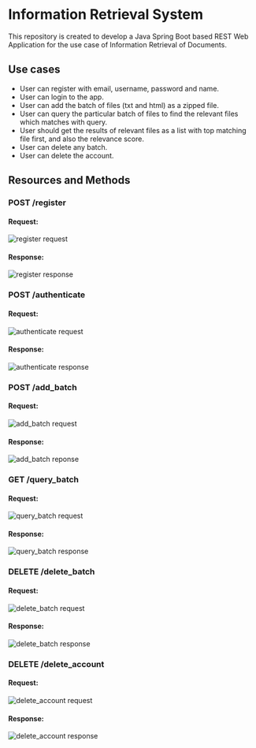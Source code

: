 # Information Retrieval System
This repository is created to develop a Java Spring Boot based REST Web Application for the use case of Information Retrieval of Documents.

## Use cases
* User can register with email, username, password and name.
* User can login to the app.
* User can add the batch of files (txt and html) as a zipped file.
* User can query the particular batch of files to find the relevant files which matches with query.
* User should get the results of relevant files as a list with top matching file first, and also the relevance score.
* User can delete any batch.
* User can delete the account.

## Resources and Methods

### POST /register
#### Request:
![register request](https://user-images.githubusercontent.com/56929164/138592023-6d238373-c210-4214-8519-e4e0d9bff1a4.PNG)
     
#### Response:
![register response](https://user-images.githubusercontent.com/56929164/138592052-30a4243c-2592-44a4-a0e5-f359150e8255.PNG)

### POST /authenticate
#### Request:
![authenticate request](https://user-images.githubusercontent.com/56929164/138592165-0a1a7aa0-67d5-43a8-bba5-f5936a2b6949.PNG)


#### Response:
![authenticate response](https://user-images.githubusercontent.com/56929164/138592174-0795b629-b584-4614-9c01-985fd8496d7f.PNG)


### POST /add_batch
#### Request:
![add_batch request](https://user-images.githubusercontent.com/56929164/138592184-c3bd10fb-13b0-4262-85ba-144cd461e0e6.PNG)


#### Response:
![add_batch reponse](https://user-images.githubusercontent.com/56929164/138592188-897e913d-8c5e-4eb0-998b-f3e79c877976.PNG)


### GET /query_batch
#### Request:
![query_batch request](https://user-images.githubusercontent.com/56929164/138592195-c0dda366-dc66-4a71-a307-38eb8a512f6e.PNG)


#### Response:
![query_batch response](https://user-images.githubusercontent.com/56929164/138592199-66135477-b92b-47a6-900e-f0d53dd69124.PNG)


### DELETE /delete_batch
#### Request:
![delete_batch request](https://user-images.githubusercontent.com/56929164/138592208-e23a1758-b133-4ab8-8c67-7334c82a2348.PNG)


#### Response:
![delete_batch response](https://user-images.githubusercontent.com/56929164/138592217-348721dd-aab3-4073-b3da-1a5c8f44ca62.PNG)


### DELETE /delete_account
#### Request:
![delete_account request](https://user-images.githubusercontent.com/56929164/138592231-6096f06b-b013-437c-b5e6-34909467bb25.PNG)


#### Response:
![delete_account response](https://user-images.githubusercontent.com/56929164/138592235-13c6388b-bf8f-4b86-ad28-9affe53e6e1b.PNG)
